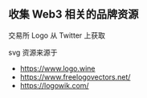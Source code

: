 ## 收集 Web3 相关的品牌资源

交易所 Logo 从 Twitter 上获取

svg 资源来源于

- <https://www.logo.wine>
- <https://www.freelogovectors.net/>
- <https://logowik.com/>
